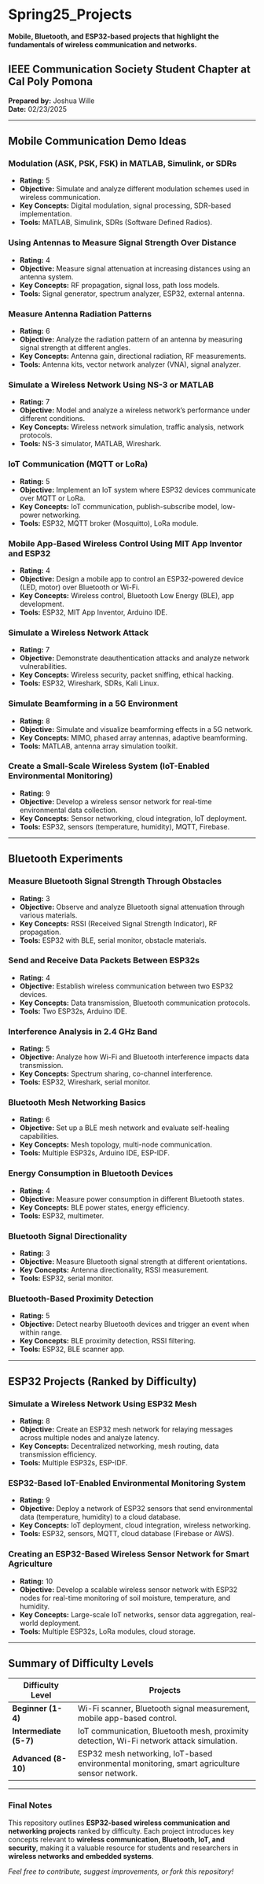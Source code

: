# Spring25_Projects  
**Mobile, Bluetooth, and ESP32-based projects that highlight the fundamentals of wireless communication and networks.**  

## IEEE Communication Society Student Chapter at Cal Poly Pomona  
**Prepared by:** Joshua Wille  
**Date:** 02/23/2025  

---

## Mobile Communication Demo Ideas  

### Modulation (ASK, PSK, FSK) in MATLAB, Simulink, or SDRs  
- **Rating:** 5  
- **Objective:** Simulate and analyze different modulation schemes used in wireless communication.  
- **Key Concepts:** Digital modulation, signal processing, SDR-based implementation.  
- **Tools:** MATLAB, Simulink, SDRs (Software Defined Radios).  

### Using Antennas to Measure Signal Strength Over Distance  
- **Rating:** 4  
- **Objective:** Measure signal attenuation at increasing distances using an antenna system.  
- **Key Concepts:** RF propagation, signal loss, path loss models.  
- **Tools:** Signal generator, spectrum analyzer, ESP32, external antenna.  

### Measure Antenna Radiation Patterns  
- **Rating:** 6  
- **Objective:** Analyze the radiation pattern of an antenna by measuring signal strength at different angles.  
- **Key Concepts:** Antenna gain, directional radiation, RF measurements.  
- **Tools:** Antenna kits, vector network analyzer (VNA), signal analyzer.  

### Simulate a Wireless Network Using NS-3 or MATLAB  
- **Rating:** 7  
- **Objective:** Model and analyze a wireless network’s performance under different conditions.  
- **Key Concepts:** Wireless network simulation, traffic analysis, network protocols.  
- **Tools:** NS-3 simulator, MATLAB, Wireshark.  

### IoT Communication (MQTT or LoRa)  
- **Rating:** 5  
- **Objective:** Implement an IoT system where ESP32 devices communicate over MQTT or LoRa.  
- **Key Concepts:** IoT communication, publish-subscribe model, low-power networking.  
- **Tools:** ESP32, MQTT broker (Mosquitto), LoRa module.  

### Mobile App-Based Wireless Control Using MIT App Inventor and ESP32  
- **Rating:** 4  
- **Objective:** Design a mobile app to control an ESP32-powered device (LED, motor) over Bluetooth or Wi-Fi.  
- **Key Concepts:** Wireless control, Bluetooth Low Energy (BLE), app development.  
- **Tools:** ESP32, MIT App Inventor, Arduino IDE.  

### Simulate a Wireless Network Attack  
- **Rating:** 7  
- **Objective:** Demonstrate deauthentication attacks and analyze network vulnerabilities.  
- **Key Concepts:** Wireless security, packet sniffing, ethical hacking.  
- **Tools:** ESP32, Wireshark, SDRs, Kali Linux.  

### Simulate Beamforming in a 5G Environment  
- **Rating:** 8  
- **Objective:** Simulate and visualize beamforming effects in a 5G network.  
- **Key Concepts:** MIMO, phased array antennas, adaptive beamforming.  
- **Tools:** MATLAB, antenna array simulation toolkit.  

### Create a Small-Scale Wireless System (IoT-Enabled Environmental Monitoring)  
- **Rating:** 9  
- **Objective:** Develop a wireless sensor network for real-time environmental data collection.  
- **Key Concepts:** Sensor networking, cloud integration, IoT deployment.  
- **Tools:** ESP32, sensors (temperature, humidity), MQTT, Firebase.  

---

## Bluetooth Experiments  

### Measure Bluetooth Signal Strength Through Obstacles  
- **Rating:** 3  
- **Objective:** Observe and analyze Bluetooth signal attenuation through various materials.  
- **Key Concepts:** RSSI (Received Signal Strength Indicator), RF propagation.  
- **Tools:** ESP32 with BLE, serial monitor, obstacle materials.  

### Send and Receive Data Packets Between ESP32s  
- **Rating:** 4  
- **Objective:** Establish wireless communication between two ESP32 devices.  
- **Key Concepts:** Data transmission, Bluetooth communication protocols.  
- **Tools:** Two ESP32s, Arduino IDE.  

### Interference Analysis in 2.4 GHz Band  
- **Rating:** 5  
- **Objective:** Analyze how Wi-Fi and Bluetooth interference impacts data transmission.  
- **Key Concepts:** Spectrum sharing, co-channel interference.  
- **Tools:** ESP32, Wireshark, serial monitor.  

### Bluetooth Mesh Networking Basics  
- **Rating:** 6  
- **Objective:** Set up a BLE mesh network and evaluate self-healing capabilities.  
- **Key Concepts:** Mesh topology, multi-node communication.  
- **Tools:** Multiple ESP32s, Arduino IDE, ESP-IDF.  

### Energy Consumption in Bluetooth Devices  
- **Rating:** 4  
- **Objective:** Measure power consumption in different Bluetooth states.  
- **Key Concepts:** BLE power states, energy efficiency.  
- **Tools:** ESP32, multimeter.  

### Bluetooth Signal Directionality  
- **Rating:** 3  
- **Objective:** Measure Bluetooth signal strength at different orientations.  
- **Key Concepts:** Antenna directionality, RSSI measurement.  
- **Tools:** ESP32, serial monitor.  

### Bluetooth-Based Proximity Detection  
- **Rating:** 5  
- **Objective:** Detect nearby Bluetooth devices and trigger an event when within range.  
- **Key Concepts:** BLE proximity detection, RSSI filtering.  
- **Tools:** ESP32, BLE scanner app.  

---

## ESP32 Projects (Ranked by Difficulty)  

### Simulate a Wireless Network Using ESP32 Mesh  
- **Rating:** 8  
- **Objective:** Create an ESP32 mesh network for relaying messages across multiple nodes and analyze latency.  
- **Key Concepts:** Decentralized networking, mesh routing, data transmission efficiency.  
- **Tools:** Multiple ESP32s, ESP-IDF.  

### ESP32-Based IoT-Enabled Environmental Monitoring System  
- **Rating:** 9  
- **Objective:** Deploy a network of ESP32 sensors that send environmental data (temperature, humidity) to a cloud database.  
- **Key Concepts:** IoT deployment, cloud integration, wireless networking.  
- **Tools:** ESP32, sensors, MQTT, cloud database (Firebase or AWS).  

### Creating an ESP32-Based Wireless Sensor Network for Smart Agriculture  
- **Rating:** 10  
- **Objective:** Develop a scalable wireless sensor network with ESP32 nodes for real-time monitoring of soil moisture, temperature, and humidity.  
- **Key Concepts:** Large-scale IoT networks, sensor data aggregation, real-world deployment.  
- **Tools:** Multiple ESP32s, LoRa modules, cloud storage.  

---

## Summary of Difficulty Levels  

| **Difficulty Level** | **Projects** |  
|---------------------|-------------|  
| **Beginner (1-4)** | Wi-Fi scanner, Bluetooth signal measurement, mobile app-based control. |  
| **Intermediate (5-7)** | IoT communication, Bluetooth mesh, proximity detection, Wi-Fi network attack simulation. | 
| **Advanced (8-10)** | ESP32 mesh networking, IoT-based environmental monitoring, smart agriculture sensor network.|  

---

### Final Notes  

This repository outlines **ESP32-based wireless communication and networking projects** ranked by difficulty. Each project introduces key concepts relevant to **wireless communication, Bluetooth, IoT, and security**, making it a valuable resource for students and researchers in **wireless networks and embedded systems**.  

*Feel free to contribute, suggest improvements, or fork this repository!*  
